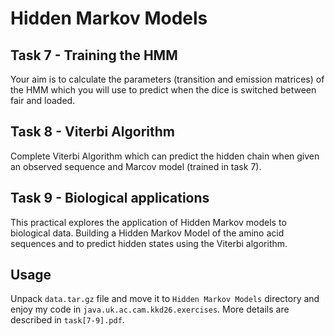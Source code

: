# Hidden Markov Models

## Task 7 - Training the HMM

Your aim is to calculate the parameters (transition and emission matrices) of the HMM which you will use to predict when the dice is switched between fair and loaded.

## Task 8 - Viterbi Algorithm

Complete Viterbi Algorithm which can predict the hidden chain when given an observed sequence and Marcov model (trained in task 7).

## Task 9 - Biological applications

This practical explores the application of Hidden Markov models to biological data. Building a Hidden Markov Model of the amino acid sequences and to predict hidden states using the Viterbi algorithm.

## Usage

Unpack `data.tar.gz` file and move it to `Hidden Markov Models` directory and enjoy my code in `java.uk.ac.cam.kkd26.exercises`. More details are described in `task[7-9].pdf`.
